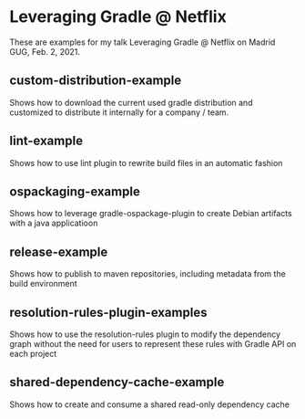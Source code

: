 # Leveraging Gradle @ Netflix

These are examples for my talk Leveraging Gradle @ Netflix on Madrid GUG, Feb. 2, 2021.

## custom-distribution-example

Shows how to download the current used gradle distribution and customized to distribute it internally for a company / team.

## lint-example

Shows how to use lint plugin to rewrite build files in an automatic fashion

## ospackaging-example

Shows how to leverage gradle-ospackage-plugin to create Debian artifacts with a java applicatioon

## release-example

Shows how to publish to maven repositories, including metadata from the build environment

## resolution-rules-plugin-examples

Shows how to use the resolution-rules plugin to modify the dependency graph without the need for users to represent these rules with Gradle API on each project


## shared-dependency-cache-example

Shows how to create and consume a shared read-only dependency cache
